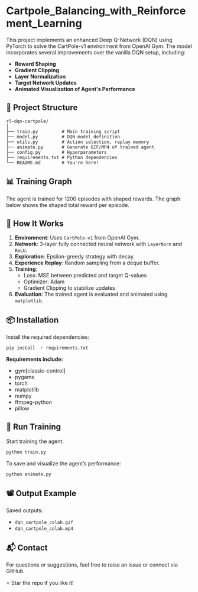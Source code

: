 # Cartpole_Balancing_with_Reinforcement_Learning
This project implements an enhanced Deep Q-Network (DQN) using PyTorch to solve the CartPole-v1 environment from OpenAI Gym. The model incorporates several improvements over the vanilla DQN setup, including:

- **Reward Shaping**
- **Gradient Clipping**
- **Layer Normalization**
- **Target Network Updates**
- **Animated Visualization of Agent's Performance**


## 🚀 Project Structure

```
rl-dqn-cartpole/
│
├── train.py         # Main training script
├── model.py         # DQN model definition
├── utils.py         # Action selection, replay memory
├── animate.py       # Generate GIF/MP4 of trained agent
├── config.py        # Hyperparameters
├── requirements.txt # Python dependencies
└── README.md        # You're here!
```


## 📊 Training Graph

The agent is trained for 1200 episodes with shaped rewards. The graph below shows the shaped total reward per episode.

## 🧠 How It Works

1. **Environment**: Uses `CartPole-v1` from OpenAI Gym.
2. **Network**: 3-layer fully connected neural network with `LayerNorm` and `ReLU`.
3. **Exploration**: Epsilon-greedy strategy with decay.
4. **Experience Replay**: Random sampling from a deque buffer.
5. **Training**:
    - Loss: MSE between predicted and target Q-values
    - Optimizer: Adam
    - Gradient Clipping to stabilize updates
6. **Evaluation**: The trained agent is evaluated and animated using `matplotlib`.

## 📦 Installation

Install the required dependencies:

```bash
pip install -r requirements.txt
```

**Requirements include:**

- gym[classic-control]
- pygame
- torch
- matplotlib
- numpy
- ffmpeg-python
- pillow


## 🏁 Run Training

Start training the agent:

```bash
python train.py
```

To save and visualize the agent’s performance:

```bash
python animate.py
```


## 📽 Output Example

Saved outputs:

- `dqn_cartpole_colab.gif`
- `dqn_cartpole_colab.mp4`


## 📬 Contact

For questions or suggestions, feel free to raise an issue or connect via GitHub.

⭐ Star the repo if you like it!

